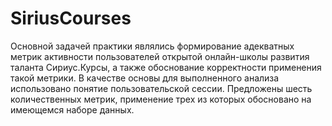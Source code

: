 # SiriusCourses

Основной задачей практики являлись формирование адекватных метрик активности пользователей открытой онлайн-школы развития таланта Сириус.Курсы,
а также обоснование корректности применения такой метрики. В качестве основы для выполненного анализа использовано понятие пользовательской сессии. 
Предложены шесть количественных метрик, применение трех из которых обосновано на имеющемся наборе данных.
